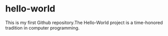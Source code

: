 # hello-world
This is my first Github repository.The Hello-World project is a time-honored tradition in computer programming.
